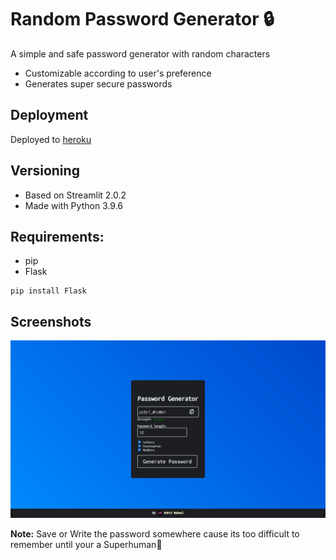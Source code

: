 # Random Password Generator 🔒
A simple and safe password generator with random characters
* Customizable according to user's preference
* Generates super secure passwords

## Deployment
Deployed to [heroku](https://passw0rd-generator.herokuapp.com/)

## Versioning
* Based on Streamlit 2.0.2
* Made with Python 3.9.6

## Requirements:
* pip
* Flask
```
pip install Flask
```
## Screenshots
![alt text](https://github.com/zerothrohit/password-generator/blob/master/Screenshot.jpg "Random Password Generator")

**Note:** Save or Write the password somewhere cause its too difficult to remember until your a Superhuman🤖

